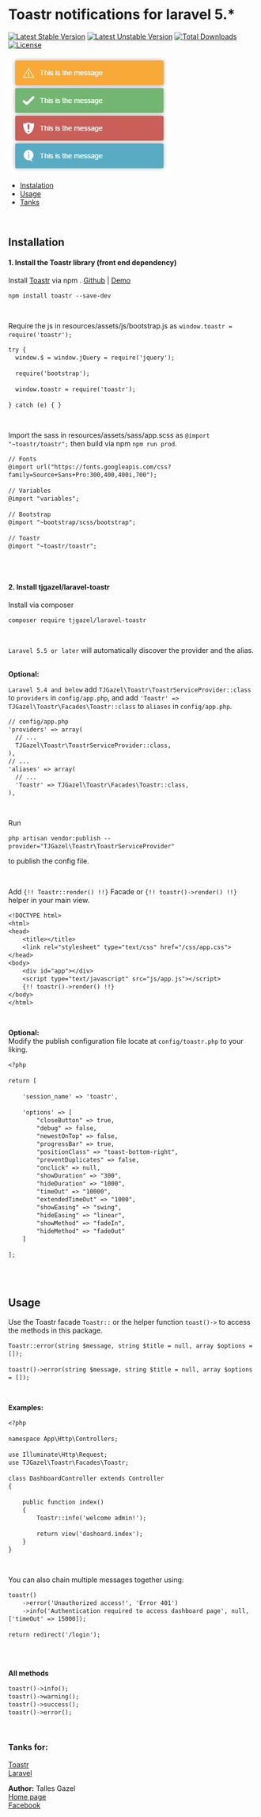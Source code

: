 # Toastr notifications for laravel 5.*

[![Latest Stable Version](https://poser.pugx.org/tjgazel/laravel-toastr/v/stable)](https://packagist.org/packages/tjgazel/laravel-toastr)
[![Latest Unstable Version](https://poser.pugx.org/tjgazel/laravel-toastr/v/unstable)](https://packagist.org/packages/tjgazel/laravel-toastr)
[![Total Downloads](https://poser.pugx.org/tjgazel/laravel-toastr/downloads)](https://packagist.org/packages/tjgazel/laravel-toastr)
[![License](https://poser.pugx.org/tjgazel/laravel-toastr/license)](https://packagist.org/packages/tjgazel/laravel-toastr)

<img src="toastr.png">

<br>

- [Instalation](#instalation)
- [Usage](#usage)
- [Tanks](#tanks)

<br>

<a name="instalation"></a>
## Installation

#### 1. Install the Toastr library (front end dependency)

Install [Toastr](http://codeseven.github.io/toastr/) via npm . [Github](https://github.com/CodeSeven/toastr) | [Demo](http://codeseven.github.io/toastr/demo.html)
```
npm install toastr --save-dev
```

<br>

Require the js in resources/assets/js/bootstrap.js as `window.toastr = require('toastr');`

```
try {
  window.$ = window.jQuery = require('jquery');

  require('bootstrap');

  window.toastr = require('toastr');

} catch (e) { }
```

<br>

Import the sass in resources/assets/sass/app.scss as `@import "~toastr/toastr";` then build via npm `npm run prod`.
```
// Fonts
@import url("https://fonts.googleapis.com/css?family=Source+Sans+Pro:300,400,400i,700");

// Variables
@import "variables";

// Bootstrap
@import "~bootstrap/scss/bootstrap";

// Toastr
@import "~toastr/toastr";
```

<br><br>

#### 2. Install tjgazel/laravel-toastr

Install via composer
```
composer require tjgazel/laravel-toastr
```

<br>

`Laravel 5.5 or later` will automatically discover the provider and the alias.<br><br>

**Optional:** <br>

`Laravel 5.4 and below` add `TJGazel\Toastr\ToastrServiceProvider::class` to `providers` in `config/app.php`, and add `'Toastr' => TJGazel\Toastr\Facades\Toastr::class` to `aliases` in `config/app.php`.
<br>
```
// config/app.php
'providers' => array(
  // ...
  TJGazel\Toastr\ToastrServiceProvider::class,
),
// ...
'aliases' => array(
  // ...
  'Toastr' => TJGazel\Toastr\Facades\Toastr::class,
),
```

<br>

Run
```
php artisan vendor:publish --provider="TJGazel\Toastr\ToastrServiceProvider"
```
to publish the config file.

<br>

Add `{!! Toastr::render() !!}` Facade or `{!! toastr()->render() !!}` helper in your main view.
```
<!DOCTYPE html>
<html>
<head>
    <title></title>
    <link rel="stylesheet" type="text/css" href="/css/app.css">
</head>
<body>
    <div id="app"></div>
    <script type="text/javascript" src="js/app.js"></script>
    {!! toastr()->render() !!}
</body>
</html>
```

<br>

**Optional:** <br>
Modify the publish configuration file locate at `config/toastr.php` to your liking.

```
<?php

return [

    'session_name' => 'toastr',

    'options' => [
        "closeButton" => true,
        "debug" => false,
        "newestOnTop" => false,
        "progressBar" => true,
        "positionClass" => "toast-bottom-right",
        "preventDuplicates" => false,
        "onclick" => null,
        "showDuration" => "300",
        "hideDuration" => "1000",
        "timeOut" => "10000",
        "extendedTimeOut" => "1000",
        "showEasing" => "swing",
        "hideEasing" => "linear",
        "showMethod" => "fadeIn",
        "hideMethod" => "fadeOut"
    ]

];
```
<br><br>

<a name="usage"></a>
## Usage

Use the Toastr facade `Toastr::` or the helper function `toast()->` to access the methods in this package.
```
Toastr::error(string $message, string $title = null, array $options = []);

toastr()->error(string $message, string $title = null, array $options = []);
```

<br>

**Examples:**
```
<?php

namespace App\Http\Controllers;

use Illuminate\Http\Request;
use TJGazel\Toastr\Facades\Toastr;

class DashboardController extends Controller
{

    public function index()
    {
        Toastr::info('welcome admin!');

        return view('dashoard.index');
    }
}
```

<br>

You can also chain multiple messages together using:
```
toastr()
    ->error('Unauthorized access!', 'Error 401')
    ->info('Authentication required to access dashboard page', null, ['timeOut' => 15000]);

return redirect('/login');
```
<br><br>

**All methods** <br>
```
toastr()->info();
toastr()->warning();
toastr()->success();
toastr()->error();
```
<br>

<a name="tanks"></a>
### Tanks for:
[Toastr](http://codeseven.github.io/toastr/) <br>
[Laravel](https://laravel.com/)

**Author:** Talles Gazel <br>
[Home page](https://tjgweb.com.br/) <br>
[Facebook](https://www.facebook.com/talles.gazel) <br>